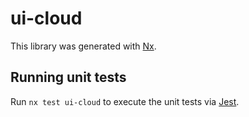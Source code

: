 # ui-cloud

This library was generated with [Nx](https://nx.dev).

## Running unit tests

Run `nx test ui-cloud` to execute the unit tests via [Jest](https://jestjs.io).
